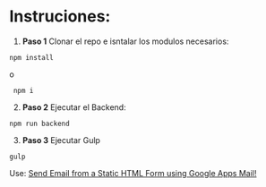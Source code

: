 


# Instruciones:

1. **Paso 1** Clonar el repo e isntalar los modulos necesarios:
  ```
  npm install
  ```
  o
   ```
    npm i
   ```


2. **Paso 2** Ejecutar el Backend:
  ```
  npm run backend
  ```

3. **Paso 3** Ejecutar Gulp
  ```
  gulp
  ```
  
  Use: 
  [Send Email from a Static HTML Form using Google Apps Mail!](https://github.com/dwyl/html-form-send-email-via-google-script-without-server)
